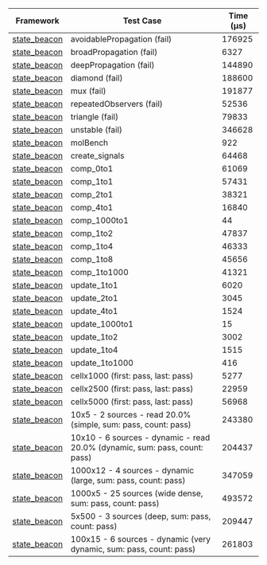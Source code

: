 | Framework | Test Case | Time (μs) |
| --- | --- | --- |
| [state_beacon](https://github.com/jinyus/dart_beacon) | avoidablePropagation (fail) | 176925 |
| [state_beacon](https://github.com/jinyus/dart_beacon) | broadPropagation (fail) | 6327 |
| [state_beacon](https://github.com/jinyus/dart_beacon) | deepPropagation (fail) | 144890 |
| [state_beacon](https://github.com/jinyus/dart_beacon) | diamond (fail) | 188600 |
| [state_beacon](https://github.com/jinyus/dart_beacon) | mux (fail) | 191877 |
| [state_beacon](https://github.com/jinyus/dart_beacon) | repeatedObservers (fail) | 52536 |
| [state_beacon](https://github.com/jinyus/dart_beacon) | triangle (fail) | 79833 |
| [state_beacon](https://github.com/jinyus/dart_beacon) | unstable (fail) | 346628 |
| [state_beacon](https://github.com/jinyus/dart_beacon) | molBench | 922 |
| [state_beacon](https://github.com/jinyus/dart_beacon) | create_signals | 64468 |
| [state_beacon](https://github.com/jinyus/dart_beacon) | comp_0to1 | 61069 |
| [state_beacon](https://github.com/jinyus/dart_beacon) | comp_1to1 | 57431 |
| [state_beacon](https://github.com/jinyus/dart_beacon) | comp_2to1 | 38321 |
| [state_beacon](https://github.com/jinyus/dart_beacon) | comp_4to1 | 16840 |
| [state_beacon](https://github.com/jinyus/dart_beacon) | comp_1000to1 | 44 |
| [state_beacon](https://github.com/jinyus/dart_beacon) | comp_1to2 | 47837 |
| [state_beacon](https://github.com/jinyus/dart_beacon) | comp_1to4 | 46333 |
| [state_beacon](https://github.com/jinyus/dart_beacon) | comp_1to8 | 45656 |
| [state_beacon](https://github.com/jinyus/dart_beacon) | comp_1to1000 | 41321 |
| [state_beacon](https://github.com/jinyus/dart_beacon) | update_1to1 | 6020 |
| [state_beacon](https://github.com/jinyus/dart_beacon) | update_2to1 | 3045 |
| [state_beacon](https://github.com/jinyus/dart_beacon) | update_4to1 | 1524 |
| [state_beacon](https://github.com/jinyus/dart_beacon) | update_1000to1 | 15 |
| [state_beacon](https://github.com/jinyus/dart_beacon) | update_1to2 | 3002 |
| [state_beacon](https://github.com/jinyus/dart_beacon) | update_1to4 | 1515 |
| [state_beacon](https://github.com/jinyus/dart_beacon) | update_1to1000 | 416 |
| [state_beacon](https://github.com/jinyus/dart_beacon) | cellx1000 (first: pass, last: pass) | 5277 |
| [state_beacon](https://github.com/jinyus/dart_beacon) | cellx2500 (first: pass, last: pass) | 22959 |
| [state_beacon](https://github.com/jinyus/dart_beacon) | cellx5000 (first: pass, last: pass) | 56968 |
| [state_beacon](https://github.com/jinyus/dart_beacon) | 10x5 - 2 sources - read 20.0% (simple, sum: pass, count: pass) | 243380 |
| [state_beacon](https://github.com/jinyus/dart_beacon) | 10x10 - 6 sources - dynamic - read 20.0% (dynamic, sum: pass, count: pass) | 204437 |
| [state_beacon](https://github.com/jinyus/dart_beacon) | 1000x12 - 4 sources - dynamic (large, sum: pass, count: pass) | 347059 |
| [state_beacon](https://github.com/jinyus/dart_beacon) | 1000x5 - 25 sources (wide dense, sum: pass, count: pass) | 493572 |
| [state_beacon](https://github.com/jinyus/dart_beacon) | 5x500 - 3 sources (deep, sum: pass, count: pass) | 209447 |
| [state_beacon](https://github.com/jinyus/dart_beacon) | 100x15 - 6 sources - dynamic (very dynamic, sum: pass, count: pass) | 261803 |
